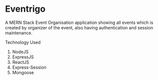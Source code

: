 # Eventrigo
A MERN Stack Event Organisation application showing all events which is created by organizer of the event, also having authentication  and session maintenance.

Technology Used 
1. NodeJS
2. ExpressJS
3. ReactJS
4. Express-Session
5. Mongoose

